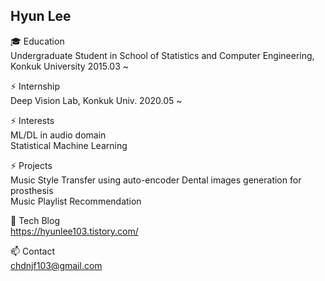 ## Hyun Lee
🎓 Education  
Undergraduate Student in School of Statistics and Computer Engineering, Konkuk University 2015.03 ~

⚡ Internship  
Deep Vision Lab, Konkuk Univ. 2020.05 ~


⚡ Interests  
ML/DL in audio domain  
Statistical Machine Learning  


⚡ Projects  
Music Style Transfer using auto-encoder
Dental images generation for prosthesis  
Music Playlist Recommendation  


🌱 Tech Blog  
https://hyunlee103.tistory.com/  


📫 Contact  
chdnjf103@gmail.com  

<!--
**HyunLee103/HyunLee103** is a ✨ _special_ ✨ repository because its `README.md` (this file) appears on your GitHub profile.

Here are some ideas to get you started:

- 🔭 I’m currently working on ...
- 🌱 I’m currently learning ...
- 👯 I’m looking to collaborate on ...
- 🤔 I’m looking for help with ...
- 💬 Ask me about ...
- 📫 How to reach me: ...
- 😄 Pronouns: ...
- ⚡ Fun fact: ...
-->
